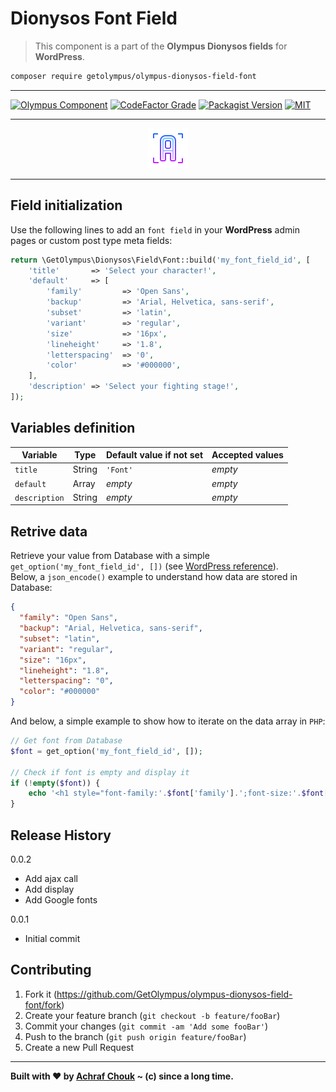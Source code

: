 # Dionysos Font Field
> This component is a part of the **Olympus Dionysos fields** for **WordPress**.

```sh
composer require getolympus/olympus-dionysos-field-font
```

---

[![Olympus Component][olympus-image]][olympus-url]
[![CodeFactor Grade][codefactor-image]][codefactor-url]
[![Packagist Version][packagist-image]][packagist-url]
[![MIT][license-image]][license-blob]

---

<p align="center">
    <img src="https://github.com/GetOlympus/olympus-dionysos-field-font/blob/master/assets/field-font-64.png" />
</p>

---

## Field initialization

Use the following lines to add an `font field` in your **WordPress** admin pages or custom post type meta fields:

```php
return \GetOlympus\Dionysos\Field\Font::build('my_font_field_id', [
    'title'       => 'Select your character!',
    'default'     => [
        'family'         => 'Open Sans',
        'backup'         => 'Arial, Helvetica, sans-serif',
        'subset'         => 'latin',
        'variant'        => 'regular',
        'size'           => '16px',
        'lineheight'     => '1.8',
        'letterspacing'  => '0',
        'color'          => '#000000',
    ],
    'description' => 'Select your fighting stage!',
]);
```

## Variables definition

| Variable      | Type    | Default value if not set | Accepted values |
| ------------- | ------- | ------------------------ | --------------- |
| `title`       | String  | `'Font'` | *empty* |
| `default`     | Array   | *empty* | *empty* |
| `description` | String  | *empty* | *empty* |

## Retrive data

Retrieve your value from Database with a simple `get_option('my_font_field_id', [])` (see [WordPress reference][getoption-url]).  
Below, a `json_encode()` example to understand how data are stored in Database:

```json
{
  "family": "Open Sans",
  "backup": "Arial, Helvetica, sans-serif",
  "subset": "latin",
  "variant": "regular",
  "size": "16px",
  "lineheight": "1.8",
  "letterspacing": "0",
  "color": "#000000"
}
```

And below, a simple example to show how to iterate on the data array in `PHP`:

```php
// Get font from Database
$font = get_option('my_font_field_id', []);

// Check if font is empty and display it
if (!empty($font)) {
    echo '<h1 style="font-family:'.$font['family'].';font-size:'.$font['size'].'">My custom title</h1>';
}
```

## Release History

0.0.2
- Add ajax call
- Add display
- Add Google fonts

0.0.1
- Initial commit

## Contributing

1. Fork it (<https://github.com/GetOlympus/olympus-dionysos-field-font/fork>)
2. Create your feature branch (`git checkout -b feature/fooBar`)
3. Commit your changes (`git commit -am 'Add some fooBar'`)
4. Push to the branch (`git push origin feature/fooBar`)
5. Create a new Pull Request

---

**Built with ♥ by [Achraf Chouk](https://github.com/crewstyle "Achraf Chouk") ~ (c) since a long time.**

<!-- links & imgs dfn's -->
[olympus-image]: https://img.shields.io/badge/for-Olympus-44cc11.svg?style=flat-square
[olympus-url]: https://github.com/GetOlympus
[codefactor-image]: https://www.codefactor.io/repository/github/GetOlympus/olympus-dionysos-field-font/badge?style=flat-square
[codefactor-url]: https://www.codefactor.io/repository/github/getolympus/olympus-dionysos-field-font
[getoption-url]: https://developer.wordpress.org/reference/functions/get_option/
[license-blob]: https://github.com/GetOlympus/olympus-dionysos-field-font/blob/master/LICENSE
[license-image]: https://img.shields.io/badge/license-MIT_License-blue.svg?style=flat-square
[packagist-image]: https://img.shields.io/packagist/v/getolympus/olympus-dionysos-field-font.svg?style=flat-square
[packagist-url]: https://packagist.org/packages/getolympus/olympus-dionysos-field-font